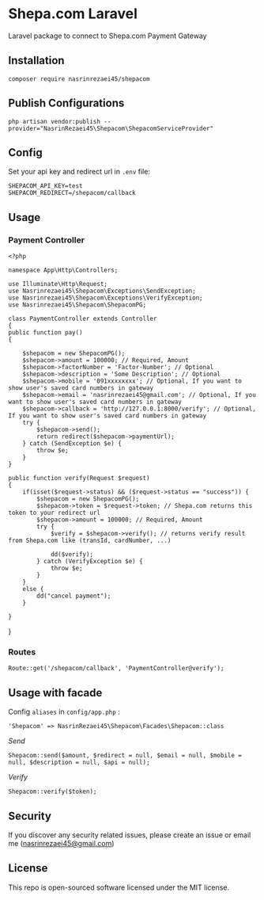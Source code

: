 # Shepa.com Laravel

Laravel package to connect to Shepa.com Payment Gateway

## Installation

`composer require nasrinrezaei45/shepacom`

## Publish Configurations

`php artisan vendor:publish --provider="NasrinRezaei45\Shepacom\ShepacomServiceProvider"`

## Config

Set your api key and redirect url in `.env` file:

    SHEPACOM_API_KEY=test
    SHEPACOM_REDIRECT=/shepacom/callback
    
## Usage

### Payment Controller

    <?php
    
    namespace App\Http\Controllers;
    
    use Illuminate\Http\Request;
    use Nasrinrezaei45\Shepacom\Exceptions\SendException;
    use Nasrinrezaei45\Shepacom\Exceptions\VerifyException;
    use Nasrinrezaei45\Shepacom\ShepacomPG;
    
    class PaymentController extends Controller
    {
    public function pay()
    {

        $shepacom = new ShepacomPG();
        $shepacom->amount = 100000; // Required, Amount
        $shepacom->factorNumber = 'Factor-Number'; // Optional
        $shepacom->description = 'Some Description'; // Optional
        $shepacom->mobile = '091xxxxxxxx'; // Optional, If you want to show user's saved card numbers in gateway
        $shepacom->email = 'nasrinrezaei45@gmail.com'; // Optional, If you want to show user's saved card numbers in gateway
        $shepacom->callback = 'http://127.0.0.1:8000/verify'; // Optional, If you want to show user's saved card numbers in gateway
        try {
            $shepacom->send();
            return redirect($shepacom->paymentUrl);
        } catch (SendException $e) {
            throw $e;
        }
    }

    public function verify(Request $request)
    {
        if(isset($request->status) && ($request->status == "success")) {
            $shepacom = new ShepacomPG();
            $shepacom->token = $request->token; // Shepa.com returns this token to your redirect url
            $shepacom->amount = 100000; // Required, Amount
            try {
                $verify = $shepacom->verify(); // returns verify result from Shepa.com like (transId, cardNumber, ...)

                dd($verify);
            } catch (VerifyException $e) {
                throw $e;
            }
        }
        else {
            dd("cancel payment");
        }

    }
}

### Routes

    Route::get('/shepacom/callback', 'PaymentController@verify');
    
## Usage with facade

Config `aliases` in `config/app.php` :

    'Shepacom' => NasrinRezaei45\Shepacom\Facades\Shepacom::class
    
*Send*

    Shepacom::send($amount, $redirect = null, $email = null, $mobile = null, $description = null, $api = null);
    
*Verify*

    Shepacom::verify($token);
    
## Security

If you discover any security related issues, please create an issue or email me (nasrinrezaei45@gmail.com)
    
## License

This repo is open-sourced software licensed under the MIT license.
